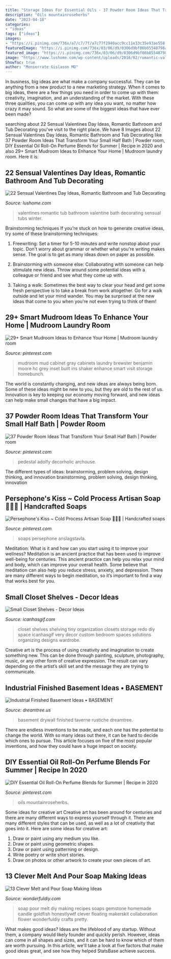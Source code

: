 ```yaml
---
title: "Storage Ideas For Essential Oils - 37 Powder Room Ideas That Transform Your Small Half Bath"
description: "Oils mountainroseherbs"
date: "2023-04-18"
categories:
- "ideas"
tags: ["ideas"]
images:
- "https://i.pinimg.com/736x/a7/c7/7f/a7c77f2940acc9cc11e33c35e93ae558.jpg"
featuredImage: "https://i.pinimg.com/736x/03/06/d9/0306d9bf06b05548798ae190c7767e39.jpg"
featured_image: "https://i.pinimg.com/736x/03/06/d9/0306d9bf06b05548798ae190c7767e39.jpg"
image: "https://www.lushome.com/wp-content/uploads/2016/02/romantic-valentines-day-ideas-bathtubs-20.jpg"
ShowToc: true
author: "Monserrate Gislason MD"
---
```



In business, big ideas are what make a company successful. They can be anything from a new product to a new marketing strategy. When it comes to big ideas, there are a few things you need in order to come up with them: creativity, imagination, and an understanding of the market. With these three qualities, you can come up with any idea you want, no matter how crazy it may sound. So what are some of the biggest ideas that have ever been made?

	

		
searching about 22 Sensual Valentines Day Ideas, Romantic Bathroom and Tub Decorating you've visit to the right place. We have 8 Images about 22 Sensual Valentines Day Ideas, Romantic Bathroom and Tub Decorating like 37 Powder Room Ideas That Transform Your Small Half Bath | Powder room, DIY Essential Oil Roll-On Perfume Blends for Summer | Recipe in 2020 and also 29+ Smart Mudroom Ideas to Enhance Your Home | Mudroom laundry room. Here it is:
		
    
## 22 Sensual Valentines Day Ideas, Romantic Bathroom And Tub Decorating

<img loading=lazy src="https://www.lushome.com/wp-content/uploads/2016/02/romantic-valentines-day-ideas-bathtubs-20.jpg" onerror="this.onerror=null;this.src='https://tse1.mm.bing.net/th?id=OIP.hg_QZacVZQnrtKpnxsUMFAHaIa&amp;pid=15.1';" alt="22 Sensual Valentines Day Ideas, Romantic Bathroom and Tub Decorating">

_Source: lushome.com_

>valentines romantic tub bathroom valentine bath decorating sensual tubs winter. 

	

Brainstorming techniques
If you're stuck on how to generate creative ideas, try some of these brainstorming techniques:
1. Freewriting: Set a timer for 5-10 minutes and write nonstop about your topic. Don't worry about grammar or whether what you're writing makes sense. The goal is to get as many ideas down on paper as possible.

2. Brainstorming with someone else: Collaborating with someone can help stimulate new ideas. Throw around some potential ideas with a colleague or friend and see what they come up with.

3. Taking a walk: Sometimes the best way to clear your head and get some fresh perspective is to take a break from work altogether. Go for a walk outside and let your mind wander. You may be surprised at the new ideas that come to you when you're not even trying to think of them!

    
## 29+ Smart Mudroom Ideas To Enhance Your Home | Mudroom Laundry Room

<img loading=lazy src="https://i.pinimg.com/736x/9a/63/1d/9a631d57534abba1889aaff5eb395dce.jpg" onerror="this.onerror=null;this.src='https://tse4.mm.bing.net/th?id=OIP.kwS34509rFd7DaEdXlI6cAHaLH&amp;pid=15.1';" alt="29+ Smart Mudroom Ideas to Enhance Your Home | Mudroom laundry room">

_Source: pinterest.com_

>mudroom mud cabinet gray cabinets laundry brewster benjamin moore hc grey inset built ins shaker enhance smart visit storage homebunch. 

	

The world is constantly changing, and new ideas are always being born. Some of these ideas might be new to you, but they are old to the rest of us. Innovation is key to keeping our economy moving forward, and new ideas can help make small changes that have a big impact.

    
## 37 Powder Room Ideas That Transform Your Small Half Bath | Powder Room

<img loading=lazy src="https://i.pinimg.com/736x/03/06/d9/0306d9bf06b05548798ae190c7767e39.jpg" onerror="this.onerror=null;this.src='https://tse1.mm.bing.net/th?id=OIP.Gg_ZrT_mU1O7zV7GWJ-TpQHaLH&amp;pid=15.1';" alt="37 Powder Room Ideas That Transform Your Small Half Bath | Powder room">

_Source: pinterest.com_

>pedestal adolfy decorholic archouse. 

	

The different types of ideas: brainstorming, problem solving, design thinking, and innovation
brainstorming, problem solving, design thinking, innovation

    
## Persephone&#039;s Kiss ~ Cold Process Artisan Soap 💜💛💙 | Handcrafted Soaps

<img loading=lazy src="https://i.pinimg.com/736x/a7/c7/7f/a7c77f2940acc9cc11e33c35e93ae558.jpg" onerror="this.onerror=null;this.src='https://tse2.mm.bing.net/th?id=OIP.NyL8n8t-NTa8oD304urffQHaKF&amp;pid=15.1';" alt="Persephone&#039;s Kiss ~ Cold Process Artisan Soap 💜💛💙 | Handcrafted soaps">

_Source: pinterest.com_

>soaps persephone anslagstavla. 

	

Meditation: What is it and how can you start using it to improve your wellness?
Meditation is an ancient practice that has been used to improve well-being for centuries. This ancient practice can help you relax your mind and body, which can improve your overall health. Some believe that meditation can also help you reduce stress, anxiety, and depression. There are many different ways to begin meditation, so it’s important to find a way that works best for you.

    
## Small Closet Shelves - Decor Ideas

<img loading=lazy src="https://www.icanhasgif.com/wp-content/uploads/2016/05/Small-Closet-Shelves.jpg" onerror="this.onerror=null;this.src='https://tse2.mm.bing.net/th?id=OIP.4aG2Q4Y31ldIpBOs1sY1rwHaJ6&amp;pid=15.1';" alt="Small Closet Shelves - Decor Ideas">

_Source: icanhasgif.com_

>closet shelves shelving tiny organization closets storage redo diy space icanhasgif very decor custom bedroom spaces solutions organizing designs wardrobe. 

	

Creative art is the process of using creativity and imagination to create something new. This can be done through painting, sculpture, photography, music, or any other form of creative expression. The result can vary depending on the artist’s skill set and the message they are trying to communicate.

    
## Industrial Finished Basement Ideas • BASEMENT

<img loading=lazy src="https://s3.wasabisys.com/dreamtree/2017/08/industrial-finished-basement-ideasfinished-basement-ideas-1024x1024.jpg" onerror="this.onerror=null;this.src='https://tse3.mm.bing.net/th?id=OIP.63Oyk4vqzsQJSZdhsSKA8AHaHa&amp;pid=15.1';" alt="Industrial Finished Basement Ideas • BASEMENT">

_Source: dreamtree.us_

>basement drywall finished taverne rustiche dreamtree. 

	

There are endless inventions to be made, and each one has the potential to change the world. With so many ideas out there, it can be hard to decide which ones to pursue. This article focuses on five of the most popular inventions, and how they could have a huge impact on society.

    
## DIY Essential Oil Roll-On Perfume Blends For Summer | Recipe In 2020

<img loading=lazy src="https://i.pinimg.com/736x/49/62/6a/49626a64937ef212476b625677f660f3.jpg" onerror="this.onerror=null;this.src='https://tse1.mm.bing.net/th?id=OIP.ZMr7vR4twxpQbSUszrv0twHaLH&amp;pid=15.1';" alt="DIY Essential Oil Roll-On Perfume Blends for Summer | Recipe in 2020">

_Source: pinterest.com_

>oils mountainroseherbs. 

	

Some ideas for creative art
Creative art has been around for centuries and there are many different ways to express yourself through it. There are many different styles that can be used, as well as a lot of creativity that goes into it. Here are some ideas for creative art:
1) Draw or paint using any medium you like.
2) Draw or paint using geometric shapes.
3) Draw or paint using patterning or design.
4) Write poetry or write short stories.
5) Draw on photos or other artwork to create your own pieces of art.

    
## 13 Clever Melt And Pour Soap Making Ideas

<img loading=lazy src="http://cdn.wonderfuldiy.com/wp-content/uploads/2016/03/gemstonesoap.jpg" onerror="this.onerror=null;this.src='https://tse2.mm.bing.net/th?id=OIP.KkY_e1vOvwUR_WsQmERnoQHaLH&amp;pid=15.1';" alt="13 Clever Melt and Pour Soap Making Ideas">

_Source: wonderfuldiy.com_

>soap pour melt diy making recipes soaps gemstone homemade candle goldfish honestlywtf clever floating makerskit collaboration flower wonderfuldiy crafts pretty. 

	

What makes good ideas?
Ideas are the lifeblood of any startup. Without them, a company would likely founder and quickly perish. However, ideas can come in all shapes and sizes, and it can be hard to know which of them are worth pursuing. In this article, we'll take a look at five factors that make good ideas great, and see how they helped StatsBase achieve success.

